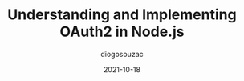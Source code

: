---
author: diogosouzac
date: 2021-10-18
publisher: honeybadgerapp
tags:
  - nodejs
  - security
target_url: https://www.honeybadger.io/blog/oauth-nodejs-javascript/
title: Understanding and Implementing OAuth2 in Node.js
---